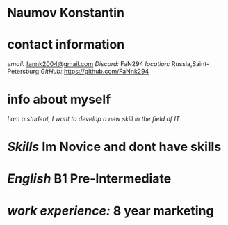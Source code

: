 # Naumov Konstantin
# contact information
*email:* fannk2004@gmail.com
*Discord:* FaN294
*location:* Russia,Saint-Petersburg
*GitHub:* https://github.com/FaNnk294
# info about myself
*I am a student, I want to develop a new skill in the field of IT*
# *Skills* Im Novice and dont have skills
# *English* B1 Pre-Intermediate
# *work experience:* 8 year marketing 
